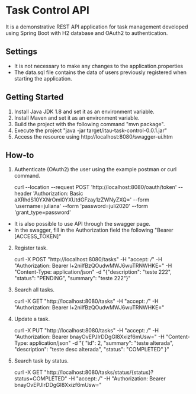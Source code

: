 
# Task Control API

It is a demonstrative REST API application for task management developed using Spring Boot with H2 database and OAuth2 to authentication.

## Settings
- It is not necessary to make any changes to the application.properties
- The data.sql file contains the data of users previously registered when starting the application.

## Getting Started

1. Install Java JDK 1.8 and set it as an environment variable.
2. Install Maven and set it as an environment variable.
3. Build the project with the following command "mvn package".
4. Execute the project "java -jar target/itau-task-control-0.0.1.jar"
5. Access the resource using http://localhost:8080/swagger-ui.htm


## How-to

1. Authenticate (OAuth2) the user using the example postman or curl command.

    curl --location --request POST 'http://localhost:8080/oauth/token' --header 'Authorization: Basic aXRhdS10YXNrOml0YXUtdGFzay1zZWNyZXQ=' --form 'username=juliana' --form 'password=juli2020' --form 'grant_type=password'

* It is also possible to use API through the swagger page.
* In the swagger, fill in the Authorization field the following "Bearer [ACCESS_TOKEN]"

2. Register task.

    curl -X POST "http://localhost:8080/tasks" -H "accept: */*" -H "Authorization: Bearer l+2nilfBzQOudwMWJ6wuTRNWHKE=" -H "Content-Type: application/json" -d "{\"description\": \"teste 222\", \"status\": \"PENDING\", \"summary\": \"teste 222\"}"

3. Search all tasks.

    curl -X GET "http://localhost:8080/tasks" -H "accept: */*" -H "Authorization: Bearer l+2nilfBzQOudwMWJ6wuTRNWHKE="

4. Update a task.

    curl -X PUT "http://localhost:8080/tasks" -H "accept: */*" -H "Authorization: Bearer bnayOvEPJIrDDgGI8Xxizf6mUsw=" -H "Content-Type: application/json" -d "{ \"id\": 2, \"summary\": \"teste alterada\", \"description\": \"teste desc alterada\", \"status\": \"COMPLETED\" }"

5. Search task by status.

    curl -X GET "http://localhost:8080/tasks/status/{status}?status=COMPLETED" -H "accept: */*" -H "Authorization: Bearer bnayOvEPJIrDDgGI8Xxizf6mUsw="
